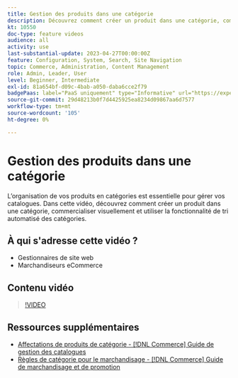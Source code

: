 ```yaml
---
title: Gestion des produits dans une catégorie
description: Découvrez comment créer un produit dans une catégorie, commercialiser visuellement et utiliser la fonctionnalité de tri automatisé des catégories.
kt: 10550
doc-type: feature videos
audience: all
activity: use
last-substantial-update: 2023-04-27T00:00:00Z
feature: Configuration, System, Search, Site Navigation
topic: Commerce, Administration, Content Management
role: Admin, Leader, User
level: Beginner, Intermediate
exl-id: 81a654bf-d09c-4bab-a050-daba6cce2f79
badgePaas: label="PaaS uniquement" type="Informative" url="https://experienceleague.adobe.com/fr/docs/commerce/user-guides/product-solutions" tooltip="S’applique uniquement aux projets Adobe Commerce on Cloud (infrastructure PaaS gérée par Adobe) et aux projets On-premise."
source-git-commit: 29d48213b0f7d4425925ea8234d09867aa6d7577
workflow-type: tm+mt
source-wordcount: '105'
ht-degree: 0%

---
```


# Gestion des produits dans une catégorie

L’organisation de vos produits en catégories est essentielle pour gérer vos catalogues. Dans cette vidéo, découvrez comment créer un produit dans une catégorie, commercialiser visuellement et utiliser la fonctionnalité de tri automatisé des catégories.

## À qui s&#39;adresse cette vidéo ?

- Gestionnaires de site web
- Marchandiseurs eCommerce

## Contenu vidéo

>[!VIDEO](https://video.tv.adobe.com/v/3410179?quality=12&learn=on&captions=fre_fr)

## Ressources supplémentaires

- [Affectations de produits de catégorie - [!DNL Commerce] Guide de gestion des catalogues](https://experienceleague.adobe.com/docs/commerce-admin/catalog/categories/products-in-category/categories-product-assignments.html?lang=fr)
- [Règles de catégorie pour le marchandisage - [!DNL Commerce] Guide de marchandisage et de promotion](https://experienceleague.adobe.com/docs/commerce-admin/marketing/merchandising/visual-merch/category-product-rules.html?lang=fr)
